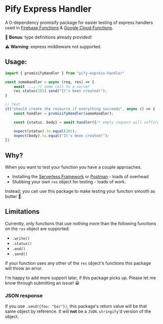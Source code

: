 # Pify Express Handler

A 0-dependency promisify package for easier testing of express handlers used in [Firebase Functions](https://firebase.google.com/docs/functions) & [Google Cloud Functions](https://cloud.google.com/functions).

🎉 **Bonus**: type definitions already provided!

⚠️ **Warning**: express middleware not supported.

## Usage:

```javascript
import { promisifyHandler } from "pify-express-handler"

const someHandler = async (req, res) => {
    await ...; // some call to a server
    res.status(201).send("It's been created!");
}

// Test
it("should create the resource if everything succeeds", async () => {
    const handler = promisifyHandler(someHandler);

    const {status, body} = await handler({/* empty request will suffice for this test*/});

    expect(status).to.equal(201);
    expect(body).to.equal("It's been created!");
})
```

## Why?

When you want to test your function you have a couple approaches.

- Installing the [Serverless Framework](https://www.serverless.com/) or [Postman](https://www.postman.com/use-cases/api-testing-automation/) - loads of overhead
- Stubbing your own `res` object for testing - loads of work.

Instead; you can use this package to make testing your function smooth as butter 🧈.

## Limitations

Currently, only functions that use nothing more than the following functions on the `res` object are supported:

- `.write()`
- `.status()`
- `.end()`
- `.send()`

If your function uses any other of the `res` object's functions this package will throw an error.

I'm happy to add more support later, if this package picks up. Please let me know through submitting an issue! 😀

### JSON response

If you use `.send({foo: "bar"})`, this package's return value will be that same object by reference. It will **not** be a `JSON.stringify`'d version of the object.

